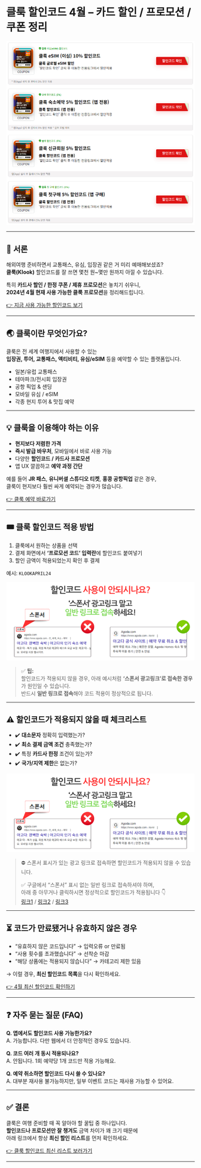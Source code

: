 # 클룩 할인코드 4월 – 카드 할인 / 프로모션 / 쿠폰 정리

[![할인 리스트 바로가기](https://github.com/promocode-hub/klook-promocode/blob/main/image.png?raw=true)](http://app.ac/ubM3nxl63)

---

## 📝 서론

해외여행 준비하면서 교통패스, 유심, 입장권 같은 거 미리 예매해보셨죠?  
**클룩(Klook)** 할인코드를 잘 쓰면 몇천 원~몇만 원까지 아낄 수 있습니다.

특히 **카드사 할인 / 한정 쿠폰 / 제휴 프로모션**은 놓치기 쉬우니,  
**2024년 4월 현재 사용 가능한 클룩 프로모션**을 정리해드립니다.

[👉 지금 사용 가능한 할인코드 보기](http://app.ac/qErQGNS63)

---

## 🌏 클룩이란 무엇인가요?

클룩은 전 세계 여행지에서 사용할 수 있는  
**입장권, 투어, 교통패스, 액티비티, 유심/eSIM** 등을 예약할 수 있는 플랫폼입니다.

- 일본/유럽 교통패스  
- 테마파크/전시회 입장권  
- 공항 픽업 & 샌딩  
- 모바일 유심 / eSIM  
- 각종 현지 투어 & 맛집 예약

---

## 💡 클룩을 이용해야 하는 이유

- **현지보다 저렴한 가격**
- **즉시 발급 바우처**, 모바일에서 바로 사용 가능
- 다양한 **할인코드 / 카드사 프로모션**
- 앱 UX 깔끔하고 **예약 과정 간단**

예를 들어 **JR 패스**, **유니버셜 스튜디오 티켓**, **홍콩 공항픽업** 같은 경우,  
클룩이 현지보다 훨씬 싸게 예약되는 경우가 많습니다.

[👉 클룩 예약 바로가기](http://app.ac/UbM3nxl93)

---

## 🎟️ 클룩 할인코드 적용 방법

1. 클룩에서 원하는 상품을 선택  
2. 결제 화면에서 **‘프로모션 코드’ 입력란**에 할인코드 붙여넣기  
3. 할인 금액이 적용되었는지 확인 후 결제  

예시: `KLOOKAPRIL24`

[![할인코드 안내](https://github.com/promocode-hub/klook-promocode/blob/main/guide-banner.png?raw=true)](http://app.ac/ubM3nxl63)

> ✅ **팁:**  
> 할인코드가 적용되지 않을 경우, 아래 예시처럼 **‘스폰서 광고링크’로 접속한 경우**가 원인일 수 있습니다.  
> 반드시 **일반 링크로 접속**해야 코드 적용이 정상적으로 됩니다.

---

## ⚠️ 할인코드가 적용되지 않을 때 체크리스트

- ✔️ **대소문자** 정확히 입력했는가?  
- ✔️ **최소 결제 금액 조건** 충족했는가?  
- ✔️ 특정 **카드사 한정** 조건이 있는가?  
- ✔️ **국가/지역 제한**은 없는가?  

[![할인코드 오류 예시](https://github.com/promocode-hub/klook-promocode/blob/main/guide-banner.png?raw=true)](http://app.ac/qErQGNS63)

> ⛔ 스폰서 표시가 있는 광고 링크로 접속하면 할인코드가 적용되지 않을 수 있습니다.  
>  
> ✅ 구글에서 “스폰서” 표시 없는 일반 링크로 접속하셔야 하며,  
> 아래 중 아무거나 클릭하시면 정상적으로 할인코드가 적용됩니다 👇  
> [링크1](http://app.ac/ubM3nxl63) / [링크2](http://app.ac/qErQGNS63) / [링크3](http://app.ac/UbM3nxl93)

---

## ⏳ 코드가 만료됐거나 유효하지 않은 경우

- “유효하지 않은 코드입니다” → 입력오류 or 만료됨  
- “사용 횟수를 초과했습니다” → 선착순 마감  
- “해당 상품에는 적용되지 않습니다” → 카테고리 제한 있음  

→ 이럴 경우, **최신 할인코드 목록**을 다시 확인하세요.

[👉 4월 최신 할인코드 확인하기](http://app.ac/qErQGNS63)

---

## ❓ 자주 묻는 질문 (FAQ)

**Q. 앱에서도 할인코드 사용 가능한가요?**  
A. 가능합니다. 다만 웹에서 더 안정적인 경우도 있습니다.

**Q. 코드 여러 개 동시 적용되나요?**  
A. 안됩니다. 1회 예약당 1개 코드만 적용 가능해요.

**Q. 예약 취소하면 할인코드 다시 쓸 수 있나요?**  
A. 대부분 재사용 불가능하지만, 일부 이벤트 코드는 재사용 가능할 수 있어요.

---

## ✅ 결론

클룩은 여행 준비할 때 꼭 알아야 할 꿀팁 중 하나입니다.  
**할인코드나 프로모션만 잘 챙겨도** 금액 차이가 꽤 크기 때문에  
아래 링크에서 항상 **최신 할인 리스트**를 먼저 확인하세요.

[👉 클룩 할인코드 최신 리스트 보러가기](http://app.ac/ubM3nxl63)

---
